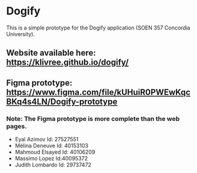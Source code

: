 # Dogify
This is a simple prototype for the Dogify application (SOEN 357 Concordia University).

## Website available here: https://klivree.github.io/dogify/

## Figma prototype: https://www.figma.com/file/kUHuiR0PWEwKqcBKq4s4LN/Dogify-prototype

### Note: The Figma prototype is more complete than the web pages.

- Eyal Azimov Id: 27527551
- Mélina Deneuve Id: 40153103
- Mahmoud Elsayed Id: 40106209
- Massimo Lopez Id:40095372
- Judith Lombardo Id: 29737472
